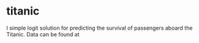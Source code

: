 # titanic

I simple logit solution for predicting the survival of passengers aboard the Titanic.  Data can be found at